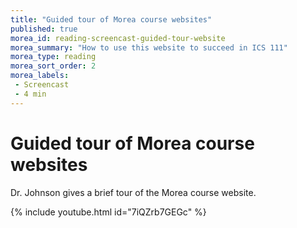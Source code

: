 ```yaml
---
title: "Guided tour of Morea course websites"
published: true
morea_id: reading-screencast-guided-tour-website
morea_summary: "How to use this website to succeed in ICS 111"
morea_type: reading
morea_sort_order: 2
morea_labels:
 - Screencast
 - 4 min
---
```


# Guided tour of Morea course websites

Dr. Johnson gives a brief tour of the Morea course website.

{% include youtube.html id="7iQZrb7GEGc" %}
